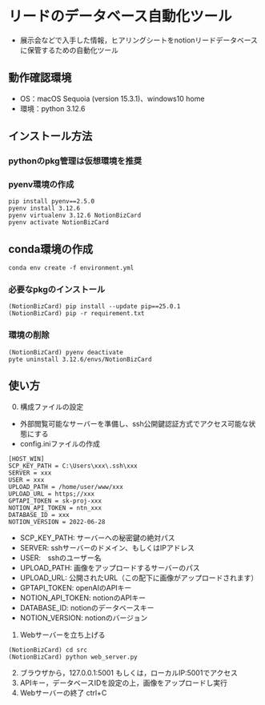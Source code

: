 # リードのデータベース自動化ツール

- 展示会などで入手した情報，ヒアリングシートをnotionリードデータベースに保管するための自動化ツール

## 動作確認環境
- OS：macOS Sequoia (version 15.3.1)、windows10 home
- 環境：python 3.12.6

## インストール方法
### pythonのpkg管理は仮想環境を推奨

### pyenv環境の作成
```Shell
pip install pyenv==2.5.0
pyenv install 3.12.6
pyenv virtualenv 3.12.6 NotionBizCard
pyenv activate NotionBizCard
```
## conda環境の作成
```Shell
conda env create -f environment.yml
```

### 必要なpkgのインストール
```Shell
(NotionBizCard) pip install --update pip==25.0.1
(NotionBizCard) pip -r requirement.txt
```

### 環境の削除
```Shell
(NotionBizCard) pyenv deactivate
pyte uninstall 3.12.6/envs/NotionBizCard
```

## 使い方
0. 構成ファイルの設定
- 外部閲覧可能なサーバーを準備し、ssh公開鍵認証方式でアクセス可能な状態にする
- config.iniファイルの作成
```Shell
[HOST_WIN]
SCP_KEY_PATH = C:\Users\xxx\.ssh\xxx
SERVER = xxx
USER = xxx
UPLOAD_PATH = /home/user/www/xxx
UPLOAD_URL = https;//xxx
GPTAPI_TOKEN = sk-proj-xxx
NOTION_API_TOKEN = ntn_xxx
DATABASE_ID = xxx
NOTION_VERSION = 2022-06-28
```
- SCP_KEY_PATH: サーバーへの秘密鍵の絶対パス
- SERVER: sshサーバーのドメイン、もしくはIPアドレス
- USER:　sshのユーザー名
- UPLOAD_PATH: 画像をアップロードするサーバーのパス
- UPLOAD_URL: 公開されたURL（この配下に画像がアップロードされます）
- GPTAPI_TOKEN: openAIのAPIキー
- NOTION_API_TOKEN: notionのAPIキー
- DATABASE_ID: notionのデータベースキー
- NOTION_VERSION: notionのバージョン
  
1. Webサーバーを立ち上げる
```Shell
(NotionBizCard) cd src
(NotionBizCard) python web_server.py
```
2. ブラウザから，127.0.0.1:5001 もしくは，ローカルIP:5001でアクセス
3. APIキー，データベースIDを設定の上，画像をアップロードし実行
4. Webサーバーの終了 ctrl+C
